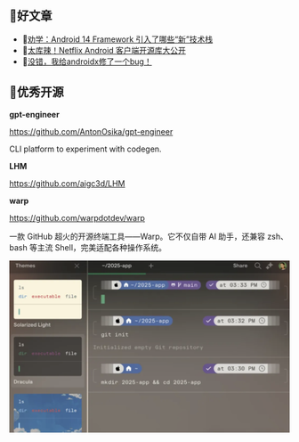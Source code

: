 ## 📖好文章 

* 📄[劝学：Android 14 Framework 引入了哪些“新”技术栈](https://juejin.cn/post/7231728952057249847)
* 📄[太库辣！Netflix Android 客户端开源库大公开](https://juejin.cn/post/7246453307735392316)
* 📄[没错，我给androidx修了一个bug！](https://juejin.cn/post/7416660926635212851)


## 🎈优秀开源

**gpt-engineer**

https://github.com/AntonOsika/gpt-engineer

CLI platform to experiment with codegen. 

**LHM**

https://github.com/aigc3d/LHM



**warp**

https://github.com/warpdotdev/warp

一款 GitHub 超火的开源终端工具——Warp。它不仅自带 AI 助手，还兼容 zsh、bash 等主流 Shell，完美适配各种操作系统。

![20250325101206.png](imgs/20250325101206.png)